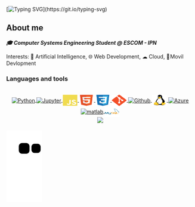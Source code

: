 

[![Typing SVG](https://readme-typing-svg.demolab.com?font=Fira+Code&size=65&duration=3000&pause=100&center=true&multiline=true&width=1000&height=150&lines=Hello+there!;I%C2%B4m+Leonel+-+Software+Development;WELCOME!)](https://git.io/typing-svg)



<div>
  <h2> About me  </h2>

  
  <p align="left"><i><b>
  🎓 Computer Systems Engineering Student @ ESCOM - IPN<br>

  </i></b></p>

  <p>Interests: 🤖 Artificial Intelligence, 🌐 Web Development, ☁ Cloud, 📲 Movil Devlopment
  </p>


</div>


<h3> Languages and tools </h3>
<div align="center" valign="top"><br>
  <a href="https://www.python.org/" target="_blank" rel="noreferrer">
    <img align="center" alt="Python" height="30" width="40" src="https://cdn.jsdelivr.net/gh/devicons/devicon/icons/python/python-original.svg">
  </a>

  <a href="https://dev.java/" target="_blank" rel="noreferrer">
    <img align="center" alt="Jupyter" width="45" height="35" src="https://www.vectorlogo.zone/logos/java/java-icon.svg" />
  </a>

  <a href="https://www.javascript.com/" target="_blank" rel="noreferrer">
    <img align="center" alt="JavaScript" height="30" width="40" src="https://raw.githubusercontent.com/devicons/devicon/master/icons/javascript/javascript-plain.svg">
  </a>

  <a href="https://www.w3.org/html/" target="_blank" rel="noreferrer">
    <img align="center" alt="HTML" height="30" width="40" src="https://raw.githubusercontent.com/devicons/devicon/master/icons/html5/html5-original.svg">
  </a>
  <a href="https://www.w3schools.com/css/" target="_blank" rel="noreferrer">
    <img align="center" alt="CSS" height="30" width="40" src="https://raw.githubusercontent.com/devicons/devicon/master/icons/css3/css3-original.svg">
  </a>
 
  <a href="https://git-scm.com/" target="_blank" rel="noreferrer">
    <img align="center" alt="Git" height="30" width="40" src="https://raw.githubusercontent.com/devicons/devicon/master/icons/git/git-original.svg">
  </a>
  <a href="https://github.com/" target="_blank" rel="noreferrer">
    <img align="center" alt="Github" height="35" width="35" src="https://cdn.iconscout.com/icon/free/png-512/github-153-675523.png">
  </a>

  <a href="https://www.linuxfoundation.org/" target="_blank" rel="noreferrer">
  <img align="center" alt="linux" height="30" width="40" src="https://raw.githubusercontent.com/devicons/devicon/master/icons/linux/linux-original.svg">
  </a>

  <a href="https://azure.microsoft.com/en-in/" target="_blank" rel="noreferrer">
    <img align="center" alt="Azure" width="40" height="30" src="https://cdn.jsdelivr.net/gh/devicons/devicon/icons/azure/azure-original.svg" />
    
  </a>

  <a href="https://www.mathworks.com/" target="_blank" rel="noreferrer">
  <img align="center" src="https://upload.wikimedia.org/wikipedia/commons/thumb/1/18/ISO_C%2B%2B_Logo.svg/200px-ISO_C%2B%2B_Logo.svg.png" alt="matlab" width="40" height="30" /> </a> 
  
  <a href="https://www.mysql.com/" target="_blank" rel="noreferrer"> 
  <img align="center"src="https://raw.githubusercontent.com/devicons/devicon/master/icons/mysql/mysql-original-wordmark.svg" alt="mysql" width="40" height="30"/> 
  </a>

  <div align ="center">
  <a href="https://github.com/aleepsy">
    <img height="150em" src="https://github-readme-stats.vercel.app/api/top-langs/?username=Lioghost&theme=dark&hide_border=false&&layout=compact"/>
  </a>
</div>

</div><br>



<img src="https://raw.githubusercontent.com/Lioghost/Lioghost/output/github-contribution-grid-snake.svg" />
